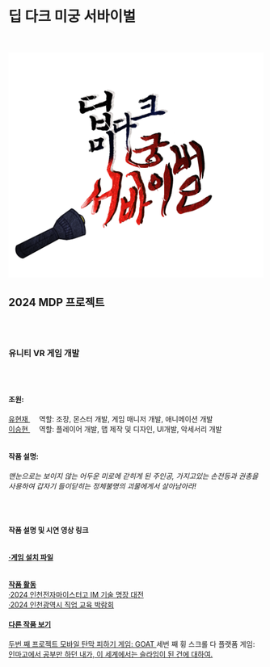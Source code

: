 <h1>딥 다크 미궁 서바이벌</h1><br><br>
<img src="DeepDarkLabyrinthSurvival/Assets/Image/Logo.png" alt="logo" />
<h2>2024 MDP 프로젝트</h2><br><br>
<h3>유니티 VR 게임 개발</h3><br><br>
<h4>조원: </h4>
<A href = "https://github.com/hyunjae0912" target = "링크 방법" > 유현재  </A> 
&emsp; 역할: 조장, 몬스터 개발, 게임 매니저 개발, 애니메이션 개발 <br>
<A href = "https://github.com/leesh0829" target = "링크 방법" > 이승현 </A>
&emsp; 역할: 플레이어 개발, 맵 제작 및 디자인, UI개발, 악세서리 개발 <br><br><br>
<b>작품 설명:</b><br>
<h6><i>맨눈으로는 보이지 않는 어두운 미로에 갇히게 된 주인공,
가지고있는 손전등과 권총을 사용하여 갑자기 들이닫히는 정체불명의 괴물에게서 살아남아라!</i><br><br><br></h6>
<b>작품 설명 및 시연 영상 링크</b><br><br><br>
<b><a href = "https://drive.google.com/file/d/11yYno_kA0mNxw_tFaETOEZDIdPyJiWHe/view?usp=sharing">&#183;게임 설치 파일</b><br><br><br>
<b>작품 활동</b><br>
&#183;2024 인천전자마이스터고 IM 기술 명장 대전<br>
&#183;2024 인천광역시 직업 교육 박람회
<h4>다른 작품 보기</h4>
 두번 째 프로젝트 모바일 탄막 피하기 게임:
<A href = "https://github.com/hyunjae0912/dodge_game" target = "링크 방법" > GOAT </A>
 세번 째 휭 스크롤 다 플랫폼 게임:
<A href = "https://github.com/leesh0829/2024MDP_3" target = "링크 방법" > 인마고에서 공부만 하던 내가, 이 세계에서는 슬라임이 된 건에 대하여. </A> <br>
